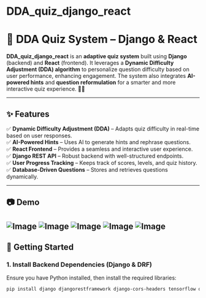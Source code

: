 ﻿# DDA_quiz_django_react
# 🎯 DDA Quiz System – Django & React  

**DDA_quiz_django_react** is an **adaptive quiz system** built using **Django** (backend) and **React** (frontend). It leverages a **Dynamic Difficulty Adjustment (DDA) algorithm** to personalize question difficulty based on user performance, enhancing engagement. The system also integrates **AI-powered hints** and **question reformulation** for a smarter and more interactive quiz experience. 🚀🧠  

---

## ✨ Features  

✅ **Dynamic Difficulty Adjustment (DDA)** – Adapts quiz difficulty in real-time based on user responses.  
✅ **AI-Powered Hints** – Uses AI to generate hints and rephrase questions.  
✅ **React Frontend** – Provides a seamless and interactive user experience.  
✅ **Django REST API** – Robust backend with well-structured endpoints.  
✅ **User Progress Tracking** – Keeps track of scores, levels, and quiz history.  
✅ **Database-Driven Questions** – Stores and retrieves questions dynamically.  

---

## 📷 Demo  

![Image](https://github.com/user-attachments/assets/29465dcb-8a1c-4659-8847-a6c76cc2d641)
![Image](https://github.com/user-attachments/assets/fc5aebda-5656-43e0-890d-76a238557cde)
![Image](https://github.com/user-attachments/assets/b6122bf5-67e2-49fc-be04-5cdb12e084a9)
![Image](https://github.com/user-attachments/assets/00ff7b94-9155-4399-a06c-5ac9896bfd5d)
![Image](https://github.com/user-attachments/assets/d42cd13c-9a09-4136-b5c6-87632754e537)
---

## 🚀 Getting Started  

### **1. Install Backend Dependencies (Django & DRF)**  
Ensure you have Python installed, then install the required libraries:  

```sh
pip install django djangorestframework django-cors-headers tensorflow openai
